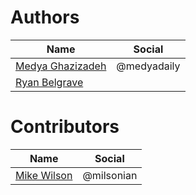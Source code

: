 # Authors



| Name        | Social          
| ------------- |:-------------:|
| [Medya Ghazizadeh](//github.com/medyagh)      | @medyadaily |
| [Ryan Belgrave](//github.com/rmb938)      |       |




# Contributors

| Name        | Social          
| ------------- |:-------------:|
|  [Mike Wilson](https://github.com/milsonian)     | @milsonian  |
